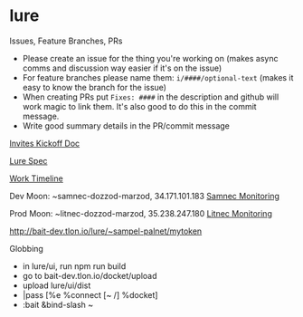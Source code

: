 # lure

Issues, Feature Branches, PRs
- Please create an issue for the thing you're working on (makes async comms and discussion way easier if it's on the issue)
- For feature branches please name them: `i/####/optional-text` (makes it easy to know the branch for the issue)
- When creating PRs put `Fixes: ####` in the description and github will work magic to link them. It's also good to do this in the commit message.
- Write good summary details in the PR/commit message

[Invites Kickoff Doc](https://docs.google.com/document/d/13nW3Cl5QKml0owMN7EeVYv7SIfjIp-McJC7GNh1M0KU/edit)

[Lure Spec](https://gist.github.com/philipcmonk/9b6fc8f6f90f67abe9335c1a5338c5e9)

[Work Timeline](https://docs.google.com/spreadsheets/d/1hYNt3PrKxAUsesmp9YbyYXVk6jbKUXjqom6rtzlShsY/edit#gid=0)

Dev Moon: ~samnec-dozzod-marzod, 34.171.101.183 [Samnec Monitoring](https://console.cloud.google.com/compute/instancesDetail/zones/us-central1-a/instances/samnec-dozzod-marzod?project=mainnet-tlon-other-2d&pageState=(%22duration%22:(%22groupValue%22:%22PT1H%22,%22customValue%22:null))&tab=details)

Prod Moon: ~litnec-dozzod-marzod, 35.238.247.180 [Litnec Monitoring](https://console.cloud.google.com/compute/instancesDetail/zones/us-central1-a/instances/litnec-dozzod-marzod?project=mainnet-tlon-other-2d&pageState=(%22duration%22:(%22groupValue%22:%22PT1H%22,%22customValue%22:null))&tab=monitoring)

http://bait-dev.tlon.io/lure/~sampel-palnet/mytoken

Globbing
- in lure/ui, run npm run build
- go to bait-dev.tlon.io/docket/upload
- upload lure/ui/dist
- |pass [%e %connect [~ /] %docket]
- :bait &bind-slash ~
